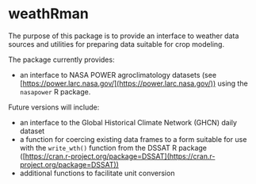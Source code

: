 # weathRman

The purpose of this package is to provide an interface to weather data sources and utilities for preparing data suitable for crop modeling.

The package currently provides:

- an interface to NASA POWER agroclimatology datasets (see [https://power.larc.nasa.gov/](https://power.larc.nasa.gov/)) using the `nasapower` R package.

Future versions will include:

- an interface to the Global Historical Climate Network (GHCN) daily dataset
- a function for coercing existing data frames to a form suitable for use with the `write_wth()` function from the DSSAT R package ([https://cran.r-project.org/package=DSSAT](https://cran.r-project.org/package=DSSAT))
- additional functions to facilitate unit conversion
